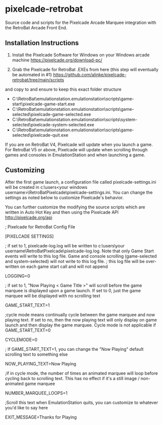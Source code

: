 # pixelcade-retrobat
Source code and scripts for the Pixelcade Arcade Marquee integration with the RetroBat Arcade Front End.

## Installation Instructions

1. Install the Pixelcade Software for Windows on your Windows arcade machine https://pixelcade.org/download-pc/

2. Grab the Pixelcade for RetroBat .EXEs from here (this step will eventually be automated in #1)
https://github.com/alinke/pixelcade-retrobat/tree/main/scripts

and copy to and ensure to keep this exact folder structure

* C:\RetroBat\emulationstation\.emulationstation\scripts\game-start\pixelcade-game-start.exe
* C:\RetroBat\emulationstation\.emulationstation\scripts\game-selected\pixelcade-game-selected.exe
* C:\RetroBat\emulationstation\.emulationstation\scripts\system-selected\pixelcade-system-selected.exe
* C:\RetroBat\emulationstation\.emulationstation\scripts\game-selected\pixelcade-quit.exe

If you are on RetroBat V4, Pixelcade will update when you launch a game. For RetroBat V5 or above, Pixelcade will update when scrolling through games and consoles in EmulationStation and when launching a game.

## Customizing

After the first game launch, a configuration file called pixelcade-settings.ini will be created in c:\users\<your windows username>\RetroBatPixelcade\pixelcade-settings.ini. You can change the settings as noted below to customize Pixelcade's behavior.

You can further customize the modifying the source scripts which are written in Auto Hot Key and then using the Pixelcade API http://pixelcade.org/api

; Pixelcade for RetroBat Config File

[PIXELCADE SETTINGS]

; if set to 1, pixelcade-log.log will be written to c:\users\your username\RetroBatPixelcade\pixelcade-log.log. Note that only Game Start events will write to this log file. Game and console scrolling (game-selected and system-selected) will not write to this log file.
; this log file will be over-written on each game start call and will not append

LOGGING=0

; if set to 1, "Now Playing < Game Title >" will scroll before the game marquee is displayed upon a game launch. If set to 0, just the game marquee will be displayed with no scrolling text

GAME_START_TEXT=1

;cycle mode means continually cycle between the game marquee and now playing text. If set to no, then the now playing text will only display on game launch and then display the game marquee. Cycle mode is not applicable if GAME_START_TEXT=0

CYCLEMODE=0

; If GAME_START_TEXT=1, you can change the "Now Playing" default scrolling text to something else

NOW_PLAYING_TEXT=Now Playing

;if in cycle mode, the number of times an animated marquee will loop before cycling back to scrolling text. This has no effect if it's a still image / non-animated game marquee

NUMBER_MARQUEE_LOOPS=1

;Scroll this text when EmulationStation quits, you can customize to whatever you'd like to say here

EXIT_MESSAGE=Thanks for Playing
